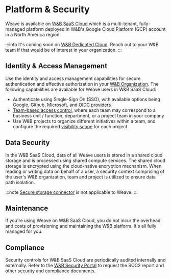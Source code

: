 # Platform & Security

Weave is available on [W&B SaaS Cloud](https://docs.wandb.ai/guides/hosting/hosting-options/saas_cloud) which is a multi-tenant, fully-managed platform deployed in W&B's Google Cloud Platform (GCP) account in a North America region.

:::info
It's coming soon on [W&B Dedicated Cloud](https://docs.wandb.ai/guides/hosting/hosting-options/dedicated_cloud). Reach out to your W&B team if that would be of interest in your organization.
:::

## Identity & Access Management

Use the identity and access management capabilities for secure authentication and effective authorization in your [W&B Organization](https://docs.wandb.ai/guides/hosting/iam/org_team_struct#organization). The following capabilities are available for Weave users in W&B SaaS Cloud:

* Authenticate using Single-Sign On (SSO), with available options being Google, Github, Microsoft, and [OIDC providers](https://docs.wandb.ai/guides/technical-faq/general#does-wb-support-sso-for-saas)
* [Team-based access control](https://docs.wandb.ai/guides/hosting/iam/manage-users#manage-a-team), where each team may correspond to a business unit / function, department, or a project team in your company
* Use W&B projects to organize different initiatives within a team, and configure the required [visibility scope](https://docs.wandb.ai/guides/hosting/restricted-projects) for each project

## Data Security

In the W&B SaaS Cloud, data of all Weave users is stored in a shared cloud storage and is processed using shared compute services. The shared cloud storage is encrypted using the cloud-native encryption mechanism. When reading or writing data on behalf of a user, a security context comprising of the user's W&B organization, team and project is utilized to ensure data path isolation.

:::note
[Secure storage connector](https://docs.wandb.ai/guides/hosting/secure-storage-connector) is not applicable to Weave.
:::

## Maintenance

If you're using Weave on W&B SaaS Cloud, you do not incur the overhead and costs of provisioning and maintaining the W&B platform. It's all fully managed for you.

## Compliance

Security controls for W&B SaaS Cloud are periodically audited internally and externally. Refer to the [W&B Security Portal](https://security.wandb.ai/) to request the SOC2 report and other security and compliance documents.